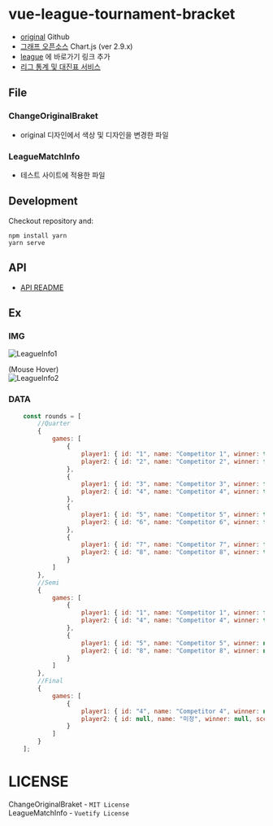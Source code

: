 # vue-league-tournament-bracket

  * [original]( https://github.com/kamilwylegala/vue-tournament-bracket ) Github
  * [그래프 오픈소스]( https://www.chartjs.org/ ) Chart.js (ver 2.9.x)
  * [league]( https://league.hallym.ac.kr:2443/ ) 에 바로가기 링크 추가
  * [리그 통계 및 대진표 서비스]( http://league.hallym.ac.kr:23003/ )

## File

### ChangeOriginalBraket
  - original 디자인에서 색상 및 디자인을 변경한 파일

### LeagueMatchInfo
  - 테스트 사이트에 적용한 파일

## Development

Checkout repository and:
```
npm install yarn
yarn serve
```

## API
* [API README](https://github.com/juhwanHeo/vue-league-tournament-bracket/tree/main/api)

## Ex
### IMG
![LeagueInfo1](https://user-images.githubusercontent.com/47820142/145952772-5abe67d9-cd17-4041-ab02-8cf3edc79c8f.PNG)

(Mouse Hover)  
![LeagueInfo2](https://user-images.githubusercontent.com/47820142/145952810-37313667-caa5-47a6-bb57-1eb4db789323.PNG)

### DATA
```js
    const rounds = [
        //Quarter
        {
            games: [
                {
                    player1: { id: "1", name: "Competitor 1", winner: true, score: 3 },
                    player2: { id: "2", name: "Competitor 2", winner: false, score: 1 }
                },
                {
                    player1: { id: "3", name: "Competitor 3", winner: false, score: 0 },
                    player2: { id: "4", name: "Competitor 4", winner: true, score: 1 }
                },
                {
                    player1: { id: "5", name: "Competitor 5", winner: true, score: 4 },
                    player2: { id: "6", name: "Competitor 6", winner: false, score: 2 }
                },
                {
                    player1: { id: "7", name: "Competitor 7", winner: false, score: 1 },
                    player2: { id: "8", name: "Competitor 8", winner: true, score: 3 }
                }
            ]
        },
        //Semi
        {
            games: [
                {
                    player1: { id: "1", name: "Competitor 1", winner: false, score: 0 },
                    player2: { id: "4", name: "Competitor 4", winner: true, score: 1 }
                },
                {
                    player1: { id: "5", name: "Competitor 5", winner: null, score: 0 },
                    player2: { id: "8", name: "Competitor 8", winner: null, score: 0 }
                }
            ]
        },
        //Final
        {
            games: [
                {
                    player1: { id: "4", name: "Competitor 4", winner: null, score: 0 },
                    player2: { id: null, name: "미정", winner: null, score: 0 }
                }
            ]
        }
    ];
```

# LICENSE
ChangeOriginalBraket - `MIT License`  
LeagueMatchInfo - `Vuetify License`
